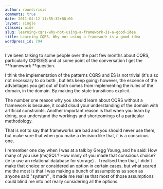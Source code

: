 ```yaml
---
author: roundcrisis
comments: true
date: 2011-04-12 11:55:32+00:00
layout: single
classes: wide
slug: learning-cqrs-why-not-using-a-framework-is-a-good-idea
title: Learning CQRS. Why not using a framework is a good idea
wordpress_id: 794
---
```


I ve been talking to some people over the past few months about CQRS, particularly CQRS/ES and at some point of the conversation I get the **framework **question.

I think the implementation of the patterns CQRS and ES is not trivial (it's also not necessary to do both , but lets keep going) however, the escence of the advantages you get out of both comes from implementing the rules of the domain, in the domain. By making the state transitions explicit.

The number one reason why you should learn about CQRS without a framework is because, it could cloud your understanding of the domain with artificial constraints. Another important reason is that when you learn by doing, you understand the workings and shortcomings of a particular methodology.

That is not to say that frameworks are bad and you should never use them, but make sure that when you make a decision like that, it is a conscious one.

I remember one day when I was at a talk by Gregg Young, and he said: How many of you use (ms)SQL? How many of you made that conscious choice? (ie to use an relational database for storage) .  I realised then that, I didn't make that choice or considered an option in certain cases, but what scared me the most is that I was making a bunch of assumptions as soon as anyone said "system" , it made me realise that most of those assumptions could blind me into not really considering all the options.
